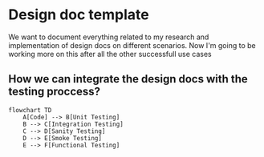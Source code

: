 # Design doc template

We want to document everything related to my research and implementation of design docs on different scenarios. Now I'm going to be working more on this after all the other successfull use cases

## How we can integrate the design docs with the testing proccess? 

```mermaid
flowchart TD
    A[Code] --> B[Unit Testing]
    B --> C[Integration Testing]
    C --> D[Sanity Testing]
    D --> E[Smoke Testing]
    E --> F[Functional Testing]
```
